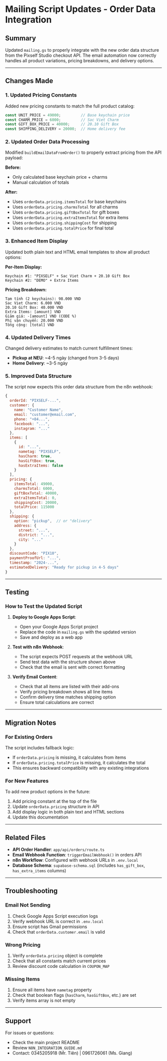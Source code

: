 # Mailing Script Updates - Order Data Integration

## Summary
Updated `mailing.gs` to properly integrate with the new order data structure from the Pixself Studio checkout API. The email automation now correctly handles all product variations, pricing breakdowns, and delivery options.

---

## Changes Made

### 1. **Updated Pricing Constants**
Added new pricing constants to match the full product catalog:

```javascript
const UNIT_PRICE = 49000;         // Base keychain price
const CHARM_PRICE = 6000;         // Sac Viet Charm
const GIFT_BOX_PRICE = 40000;     // 20.10 Gift Box
const SHIPPING_DELIVERY = 20000;  // Home delivery fee
```

### 2. **Updated Order Data Processing**
Modified `buildEmailDataFromOrder()` to properly extract pricing from the API payload:

**Before:**
- Only calculated base keychain price + charms
- Manual calculation of totals

**After:**
- Uses `orderData.pricing.itemsTotal` for base keychains
- Uses `orderData.pricing.charmsTotal` for all charms
- Uses `orderData.pricing.giftBoxTotal` for gift boxes
- Uses `orderData.pricing.extraItemsTotal` for extra items
- Uses `orderData.pricing.shippingCost` for shipping
- Uses `orderData.pricing.totalPrice` for final total

### 3. **Enhanced Item Display**
Updated both plain text and HTML email templates to show all product options:

**Per-Item Display:**
```
Keychain #1: "PIXSELF" + Sac Viet Charm + 20.10 Gift Box
Keychain #2: "DEMO" + Extra Items
```

**Pricing Breakdown:**
```
Tạm tính (2 keychains): 98.000 VND
Sac Viet Charm: 6.000 VND
20.10 Gift Box: 40.000 VND
Extra Items: [amount] VND
Giảm giá: -[amount] VND (CODE %)
Phí vận chuyển: 20.000 VND
Tổng cộng: [total] VND
```

### 4. **Updated Delivery Times**
Changed delivery estimates to match current fulfillment times:

- **Pickup at NEU**: ~4-5 ngày (changed from 3-5 days)
- **Home Delivery**: ~3-5 ngày

### 5. **Improved Data Structure**
The script now expects this order data structure from the n8n webhook:

```javascript
{
  orderId: "PIXSELF-...",
  customer: {
    name: "Customer Name",
    email: "customer@email.com",
    phone: "+84...",
    facebook: "...",
    instagram: "..."
  },
  items: [
    {
      id: "...",
      nametag: "PIXSELF",
      hasCharm: true,
      hasGiftBox: true,
      hasExtraItems: false
    }
  ],
  pricing: {
    itemsTotal: 49000,
    charmsTotal: 6000,
    giftBoxTotal: 40000,
    extraItemsTotal: 0,
    shippingCost: 20000,
    totalPrice: 115000
  },
  shipping: {
    option: "pickup",  // or "delivery"
    address: {
      street: "...",
      district: "...",
      city: "..."
    }
  },
  discountCode: "PIX10",
  paymentProofUrl: "...",
  timestamp: "2024-...",
  estimatedDelivery: "Ready for pickup in 4-5 days"
}
```

---

## Testing

### How to Test the Updated Script

1. **Deploy to Google Apps Script**:
   - Open your Google Apps Script project
   - Replace the code in `mailing.gs` with the updated version
   - Save and deploy as a web app

2. **Test with n8n Webhook**:
   - The script expects POST requests at the webhook URL
   - Send test data with the structure shown above
   - Check that the email is sent with correct formatting

3. **Verify Email Content**:
   - Check that all items are listed with their add-ons
   - Verify pricing breakdown shows all line items
   - Confirm delivery time matches shipping option
   - Ensure total calculations are correct

---

## Migration Notes

### For Existing Orders
The script includes fallback logic:
- If `orderData.pricing` is missing, it calculates from items
- If `orderData.pricing.totalPrice` is missing, it calculates the total
- This ensures backward compatibility with any existing integrations

### For New Features
To add new product options in the future:
1. Add pricing constant at the top of the file
2. Update `orderData.pricing` structure in API
3. Add display logic in both plain text and HTML sections
4. Update this documentation

---

## Related Files

- **API Order Handler**: `app/api/orders/route.ts`
- **Email Webhook Function**: `triggerEmailWebhook()` in orders API
- **n8n Workflow**: Configured with webhook URLs in `.env.local`
- **Database Schema**: `supabase-schema.sql` (includes `has_gift_box`, `has_extra_items` columns)

---

## Troubleshooting

### Email Not Sending
1. Check Google Apps Script execution logs
2. Verify webhook URL is correct in `.env.local`
3. Ensure script has Gmail permissions
4. Check that `orderData.customer.email` is valid

### Wrong Pricing
1. Verify `orderData.pricing` object is complete
2. Check that all constants match current prices
3. Review discount code calculation in `COUPON_MAP`

### Missing Items
1. Ensure all items have `nametag` property
2. Check that boolean flags (`hasCharm`, `hasGiftBox`, etc.) are set
3. Verify items array is not empty

---

## Support

For issues or questions:
- Check the main project README
- Review `N8N_INTEGRATION_GUIDE.md`
- Contact: 0345205918 (Mr. Tiên) | 0961726061 (Ms. Giang)

